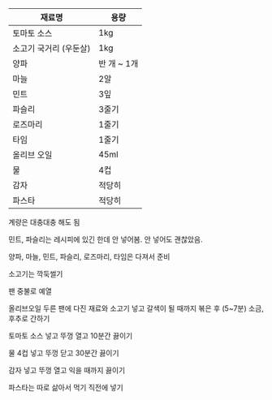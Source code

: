 | 재료명 | 용량 |
| ---- | ---- |
| 토마토 소스 | 1kg |
| 소고기 국거리 (우둔살) | 1kg |
| 양파 | 반 개 ~ 1개 |
| 마늘 | 2알 |
| 민트 | 3잎 |
| 파슬리 | 3줄기 |
| 로즈마리 | 1줄기 |
| 타임 | 1줄기 |
| 올리브 오일 | 45ml |
| 물 | 4컵 |
| 감자 | 적당히 |
| 파스타 | 적당히 |

계량은 대충대충 해도 됨

민트, 파슬리는 레시피에 있긴 한데 안 넣어봄. 안 넣어도 괜찮았음.

양파, 마늘, 민트, 파슬리, 로즈마리, 타임은 다져서 준비

소고기는 깍둑썰기

팬 중불로 예열

올리브오일 두른 팬에 다진 재료와 소고기 넣고 갈색이 될 때까지 볶은 후 (5~7분) 소금, 후추로 간하기

토마토 소스 넣고 뚜껑 열고 10분간 끓이기

물 4컵 넣고 뚜껑 닫고 30분간 끓이기

감자 넣고 뚜껑 열고 익을 때까지 끓이기

파스타는 따로 삶아서 먹기 직전에 넣기
